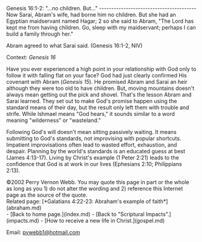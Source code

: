  <head> <title>(PVW) Genesis 16:1-2: "...no children. But..."</title> <meta content="IE=9" http-equiv="X-UA-Compatible"></meta> <link href="css/page_style.css" rel="stylesheet" type="text/css"></link> </head><body><div class="page_style">Genesis 16:1-2: "...no children. But..."
----------------------------------------

<div class="p">Now Sarai, Abram's wife, had borne him no children. But she had an Egyptian maidservant named Hagar; 2 so she said to Abram, "The Lord has kept me from having children. Go, sleep with my maidservant; perhaps I can build a family through her."

Abram agreed to what Sarai said. (Genesis 16:1-2, NIV)

 Context: <cite class="bibleref" title="Genesis 16">Genesis 16</cite></div>Have you ever experienced a high point in your relationship with God only to follow it with falling flat on your face? God had just clearly confirmed His covenant with Abram (<cite class="bibleref" title="Genesis 15">Genesis 15</cite>). He promised Abram and Sarai an heir although they were too old to have children. But, moving mountains doesn't always mean getting out the pick and shovel. That's the lesson Abram and Sarai learned. They set out to make God's promise happen using the standard means of their day, but the result only left them with trouble and strife. While Ishmael means "God hears," it sounds similar to a word meaning "wilderness" or "wasteland."

Following God's will doesn't mean sitting passively waiting. It means submitting to God's standards, not improvising with popular shortcuts. Impatient improvisations often lead to wasted effort, exhaustion, and despair. Planning by the world's standards is an educated guess at best (James 4:13-17). Living by Christ's example (1 Peter 2:21) leads to the confidence that God is at work in our lives (Ephesians 2:10; Philippians 2:13).

<div class="copy">©2002 Perry Vernon Webb. You may quote this page in part or the whole as long as you
 1) do not alter the wording and
 2) reference this Internet page as the source of the quote.</div> Related page: [*Galatians 4:22-23: Abraham's example of faith*](abraham.md)  </div>- [Back to home page.](index.md)
- [Back to "Scriptural Impacts".](impacts.md)
- [How to receive a new life in Christ.](gospel.md)

Email: [pvwebb1@hotmail.com](mailto:pvwebb1@hotmail.com)

